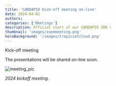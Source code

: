 ```yaml
---
title: 'CARDAPIO Kick-off meeting on-line'
date: 2024-04-02
authors:
categories: ['Meetings']
description: Official start of our CARDAPIO IRN !
thumbnail: 'images/zoommeeting.png'
heroBackground: '/images/tropicsatcloud.png'
---
```

Kick-off meeting

The presentations will be shared on-line soon.


![meeting_pic](/images/zoommeeting.png)

_2024 kickoff meeting._

